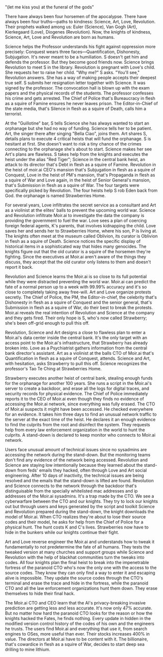 "(let me kiss you) at the funeral of the gods"

There have always been four horsemen of the apocalypse. There have always been four truths—paths to kindness: Science, Art, Love, Revolution. Their prophets walked among us: Euler (Science), Van Gogh (Art), Kierkegaard (Love), Diogenes (Revolution). Now, the knights of kindness, Science, Art, Love and Revolution are born as humans.

Science helps the Professor understands his fight against oppression more precisely: Conquest wears three faces—Quantification, Dishonesty, Subjugation. It's never meant to be a humiliation. S doesn't get him and defends the professor. But they become good friends now. Science brings Revolution to meet S in the library. Revolution is pregnant with Love's child. She requests her to raise her child. "Why me?" S asks. "You'll see," Revolution answers. She has a way of making people accepts their deepest true self. S submits her resignation letter together with Science. It was signed by the professor. The convocation hall is blown up with the exam papers and the physical records of the students. The professor confesses his crime and gets arrested. The Chief of Police that's Bureaucracy in flesh as a squire of Famine ensures he never leaves prison. The Editor-in-Chief of the state media, that's Silence in flesh as a squire of Death, calls him a terrorist.

At the "Guillotine" bar, S tells Science she has always wanted to start an orphanage but she had no way of funding. Science tells her to be patient. Art, the singer there after singing "Bella Ciao", joins them. Art shares S, details plans to execute 4 critical heists that will fund the orphanage. S is hesitant at first. She doesn't want to risk a tiny chance of the crimes connecting to the orphanage she's about to start. Science makes her see Art's plans are flawless. S takes help from the knights and executes the heist under the alias "Red Tiger"; Science in the central bank heist, an attack to its director that's Debt in flesh as a squire of Famine. Revolution in the heist of moir.ai CEO's mansion that's Subjugation in flesh as a squire of Conquest, Love in the heist of PM's mansion, that's Propaganda in flesh as a squire of War and Love again, in the heist of Senior General's mansion, that's Submission in flesh as a squire of War. The four targets were specifically picked by Revolution. The four heists help S rob Eden back from God. the orphanage is named Strawberries Home.

For several years, Love infiltrates the secret service as a consultant and Art as a violinist at the elites' balls to prevent the upcoming world war. Science and Revolution infiltrate Moir.ai to investigate the data the company is providing the government to fuel the war. Love sees a plan of coercing foreign federal agents, K's parents, that involves kidnapping the child. Love saves her and sends her to Strawberries Home, where his son, P is living at. The knights often meet at the museum called Oblivion, its curator is Oblivion in flesh as a squire of Death. Science notices the specific display of historical items in a sophisticated way that hides many genocides. The knights figure out that the old curator is a squire of the horsemen they're fighting. Since the executives at Moir.ai aren't aware of the things they discuss, they accept that the old curator only listens to them and doesn't report it back.

Revolution and Science learns the Moir.ai is so close to its full potential while they were distracted preventing the world war. Moir.ai can predict the fate of a normal person up to a week with 99.99% accuracy and it's so close to completely taking away free-will. Art and Love organize protests secretly. The Chief of Police, the PM, the Editor-in-chief, the celebrity that's Dishonesty in flesh as a squire of Conquest and the senior general, that's Submission in flesh as a squire of War, do their best to break the protests. Moir.ai reveals the real intention of Revolution and Science at the company and they gets fired. Their only hope is S, who's now called Strawberry; she's been off-grid enough to pull this off.

Revolution, Science and Art designs a close to flawless plan to enter a Moir.ai's data center inside the central bank. It's the only target with an access point to the Moir.ai's infrastructure, that Strawberry has already broken into. Love as a Psychiatrist gathers information from the central bank director's assistant. Art as a violinist at the balls CTO of Moir.ai that's Quantification in flesh as a squire of Conquest, attends. Science and Art, with hesitation, asks Strawberry to pull this off. Science recognizes the professor's Tao Te Ching at Strawberries Home.

Strawberry executes another heist of central bank, stealing enough funds for the orphanage for another 100 years. She runs a script in the Moir.ai's server to create a backdoor, and erase all the logs for digital traces, and security records for physical evidence. The Chief of Police immediately reports it to the CEO of Moir.ai even though they finds no evidence of accessing the Moir.ai network, since everything was fully erased. The CTO of Moir.ai suspects it might have been accessed. He checked everywhere for an evidence. It takes him three days to find an unusual network traffic to the server at the exact time of the heist. He declares it an enough evidence to find the culprits from the root and disinfect the system. They requests help from every law enforcement organization in the world to hunt the culprits. A stand-down is declared to keep monitor who connects to Moir.ai network.

Users face unusual amount of technical issues since no sysadmins are accessing the network during the stand-down. But the monitoring teams don't find any evidence of the network being accessed. Revolution and Science are staying low intentionally because they learned about the stand-down from feds' emails they hacked, often through Love and Art social engineering. After 10 days of inactivity, the technical issues are being resolved and the emails that the stand-down is lifted are found. Revolution and Science connects to the network through the backdoor that's distinguisable from the specially whitelisted mac addresses and ip addresses of the Moir.ai sysadmins. It's a trap made by the CTO. We see a cyberwarfare between the CTO and our knights. They try to lock our knights out but through users and keys generated by the script and toolkit Science and Revolution prepared during the stand-down, the knight downloads the model of Moir.ai. When CTO realizes they're about to lose their source codes and their model, he asks for help from the Chief of Police for a physical hunt. The hunt costs K and C's lives. Strawberries now have to hide in the bunkers while our knights continue their fight.

Art and Love reverse engineer the Moir.ai and understands how to tweak it fundamentally to not predetermine the fate of all humans. They tests the tweaked version at many churches and support groups while Science and Revolution with the help of blackhat communities turn the tweaks into codes. All four knights plan the final heist to break into the impenetrable fortress of the paranoid CTO who's now the only one with the access to the source codes. They know they can only find a way to enter it and escaping alive is impossible. They update the source codes through the CTO's terminal and erase the trace and hide in the fortress, while the paranoid CTO and all the law enforcement organizations hunt them down. They erase themselves to hide their final hack.

The Moir.ai CTO and CEO learn that the AI's privacy-breaking invasive prediction are getting less and less accurate. It's now only 47% accurate. But no matter how hard the paranoid CTO looks for the reason or how the knights hacked the Fates, he finds nothing. Every update in hidden in the modified version control history of the codes of his own and the engineers he trusts. The users find Moir.ai and everything that use it, from search engines to OSes, more useful than ever. Their stocks increases 400% in value. The directors at Moir.ai have to be content with it. The billionaire, that's cowardice in flesh as a squire of War, decides to start deep sea drilling to mine lithium.
